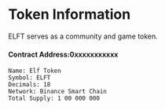 # Token Information

ELFT serves as a community and game token.

#### Contract Address:0xxxxxxxxxxx

```
Name: Elf Token
Symbol: ELFT
Decimals: 18
Network: Binance Smart Chain
Total Supply: 1 00 000 000
```
